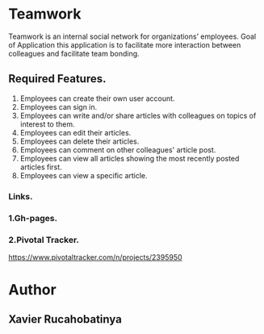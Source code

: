 # Teamwork

Teamwork is an internal social network for organizations’ employees.
Goal of Application this application is to facilitate more interaction between colleagues and facilitate team bonding.

## Required Features.

1. Employees can create their own user account.
2. Employees can sign in.
3. Employees can write and/or share articles with colleagues on topics of interest to them.
4. Employees can edit their articles.
5. Employees can delete their articles.
6. Employees can comment on other colleagues' article post.
7. Employees can view all articles showing the most recently posted articles first.
8. Employees can view a specific article.

### Links.

### 1.Gh-pages.



### 2.Pivotal Tracker.
https://www.pivotaltracker.com/n/projects/2395950




# **Author**

## **Xavier Rucahobatinya**

